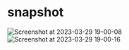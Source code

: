 # snapshot
![Screenshot at 2023-03-29 19-00-08](https://user-images.githubusercontent.com/52403079/228553695-6b3f1d43-164f-40dc-bd1c-12335d648440.png)
![Screenshot at 2023-03-29 19-00-16](https://user-images.githubusercontent.com/52403079/228553703-47cc9272-5f87-4681-ba90-390cb7b0cf6d.png)
